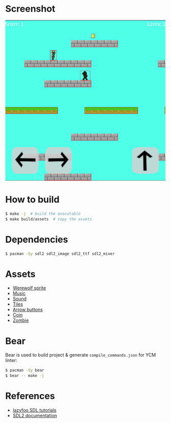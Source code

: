 # Screenshot
![Screenshot](/screenshots/screenshot.png)

# How to build
```bash
$ make -j  # build the executable
$ make build/assets  # copy the assets
```

# Dependencies
```bash
$ pacman -Sy sdl2 sdl2_image sdl2_ttf sdl2_mixer
```

# Assets
- [Werewolf sprite][player-sprite]
- [Music][music]
- [Sound][sound]
- [Tiles][tiles]
- [Arrow buttons][arrow-buttons]
- [Coin][coin]
- [Zombie][zombie]

[player-sprite]: https://opengameart.org/content/werewolf-lpc
[music]: https://opengameart.org/content/caketown-cuteplayful
[sound]: https://opengameart.org/content/foot-walking-step-sounds-on-stone-water-snow-wood-and-dirt
[tiles]: https://opengameart.org/content/simple-platformer-tileset
[arrow-buttons]: https://opengameart.org/content/mobile-ui-buttons-arrows-and-shoot
[coin]: https://opengameart.org/content/pixel-coins-asset
[zombie]: https://opengameart.org/content/zombie-and-skeleton-32x48

# Bear
Bear is used to build project & generate `compile_commands.json` for YCM linter:

```bash
$ pacman -Sy bear
$ bear -- make -j
```

# References
- [lazyfoo SDL tutorials][lazyfoo]
- [SDL2 documentation][sdl2-docs]

[lazyfoo]: https://lazyfoo.net/tutorials/SDL/index.php
[sdl2-docs]: https://wiki.libsdl.org/SDL2/CategoryAPI
